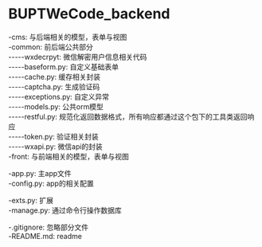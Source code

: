 # BUPTWeCode_backend

-cms: 与后端相关的模型，表单与视图  
-common: 前后端公共部分  
-----wxdecrpyt: 微信解密用户信息相关代码  
-----baseform.py: 自定义基础表单  
-----cache.py: 缓存相关封装  
-----captcha.py: 生成验证码  
-----exceptions.py: 自定义异常  
-----models.py: 公共orm模型  
-----restful.py: 规范化返回数据格式，所有响应都通过这个包下的工具类返回响应  
-----token.py: 验证相关封装  
-----wxapi.py: 微信api的封装    
-front: 与前端相关的模型，表单与视图  

-app.py: 主app文件  
-config.py: app的相关配置  
  
-exts.py: 扩展  
-manage.py: 通过命令行操作数据库 

-.gitignore: 忽略部分文件  
-README.md: readme  
 